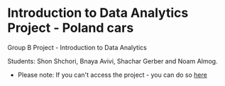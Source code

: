 # Introduction to Data Analytics Project - Poland cars
Group B Project - Introduction to Data Analytics

Students:
Shon Shchori, Bnaya Avivi, Shachar Gerber and Noam Almog.

* Please note: If you can't access the project - you can do so [here](https://nbviewer.org/github/shonshchori/Introduction-to-Data-Analytics-Project-Poland-cars/blob/main/B.ipynb)
